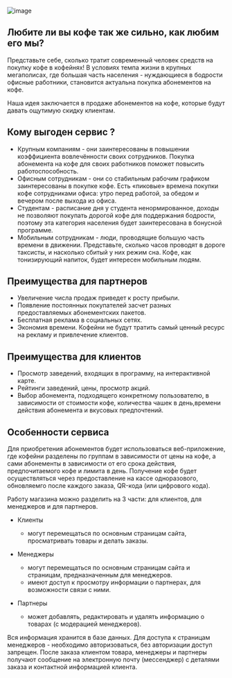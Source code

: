 ![image](https://user-images.githubusercontent.com/92352077/172925634-f4ba7a37-58b2-4cc7-b193-dbb69aaa7090.png)


## Любите ли вы кофе так же сильно, как любим его мы?

Представьте себе, сколько тратит современный человек средств на покупку кофе в кофейнях! В условиях темпа жизни в крупных мегаполисах, где большая часть населения - нуждающиеся в бодрости офисные работники, становится актуальна покупка абонементов на кофе.

Наша идея заключается в продаже абонементов на кофе, которые будут давать ощутимую скидку клиентам.


## Кому выгоден сервис ?

* Крупным компаниям - они заинтересованы в повышении коэффициента вовлечённости своих сотрудников. Покупка абонемента на кофе для своих работников поможет повысить работоспособность.
* Офисным сотрудникам - они со стабильным рабочим графиком заинтересованы в покупке кофе. Есть «пиковые» времена покупки кофе сотрудниками офиса: утро перед работой, за обедом и вечером после выхода из офиса.
* Студентам - расписание дня у студента ненормированное, доходы не позволяют покупать дорогой кофе для поддержания бодрости, поэтому эта категория населения будет заинтересована в бонусной программе.
* Мобильным сотрудникам - люди, проводящие большую часть времени в движении. Представьте, сколько часов проводят в дороге таксисты, и насколько сбитый у них режим сна. Кофе, как тонизирующий напиток, будет интересен мобильным людям.

## Преимущества для партнеров

* Увеличение числа продаж приведет к росту прибыли.
* Появление постоянных покупателей засчет разных предоставляемых абонементских пакетов.
* Бесплатная реклама в социальных сетях.
* Экономия времени. Кофейни не будут тратить самый ценный ресурс на рекламу и привлечение клиентов.

## Преимущества для клиентов

* Просмотр заведений, входящих в программу, на интерактивной карте.
* Рейтинги заведений, цены, просмотр акций.
* Выбор абонемента, подходящего конкретному пользователю, в зависимости от стоимости кофе, количества чашек в день,времени действия абонемента и вкусовых предпочтений.

## Особенности сервиса

Для приобретения абонементов будет использоваться веб-приложение, где кофейни разделены по группам в зависимости от цены на кофе, а сами абонементы в зависимости от его срока действия, предпочитаемого кофе и лимита в день. Получение кофе будет осуществляться через предоставление на кассе одноразового, обновляемго после каждого заказа, QR-кода (или цифрового кода).

Работу магазина можно разделить на 3 части: для клиентов, для менеджеров и для партнеров.

* Клиенты
  * могут перемещаться по основным страницам сайта, просматривать товары и делать заказы.

* Менеджеры
  * могут перемещаться по основным страницам сайта и страницам, предназначенным для менеджеров.
  * имеют доступ к просмотру информации о партнерах, для возможности связи с ними.
  
* Партнеры
  * может добавлять, редактировать и удалять информацию о товарах (с модерацией менеджеров).

Вся информация хранится в базе данных. Для доступа к страницам менеджеров - необходимо авторизоваться, без авторизации доступ запрещен. После заказа клиентом товара, менеджеры и партнеры получают сообщение на электронную почту (мессенджер) с деталями заказа и контактной информацией клиента.
